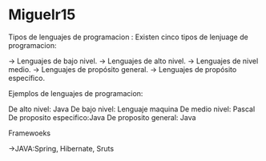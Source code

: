 # Miguelr15
Tipos de lenguajes de programacion :
Existen cinco tipos de lenjuage de programacion:

-> Lenguajes de bajo nivel. 
-> Lenguajes de alto nivel. 
-> Lenguajes de nivel medio. 
-> Lenguajes de propósito general.
-> Lenguajes de propósito específico. 

Ejemplos de lenguajes de programacion:

De alto nivel: Java
De bajo nivel: Lenguaje maquina 
De medio nivel: Pascal
De proposito especifico:Java
De proposito general: Java

Framewoeks

->JAVA:Spring, Hibernate, Sruts 
